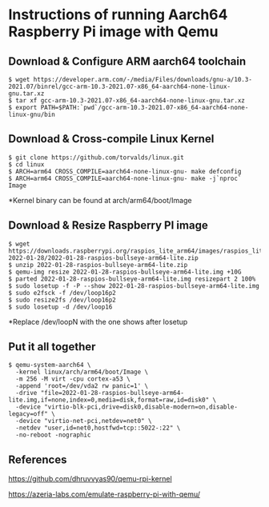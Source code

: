 # Instructions of running Aarch64 Raspberry Pi image with Qemu



## Download & Configure ARM aarch64 toolchain

```
$ wget https://developer.arm.com/-/media/Files/downloads/gnu-a/10.3-2021.07/binrel/gcc-arm-10.3-2021.07-x86_64-aarch64-none-linux-gnu.tar.xz
$ tar xf gcc-arm-10.3-2021.07-x86_64-aarch64-none-linux-gnu.tar.xz
$ export PATH=$PATH:`pwd`/gcc-arm-10.3-2021.07-x86_64-aarch64-none-linux-gnu/bin
```



## Download & Cross-compile Linux Kernel

```
$ git clone https://github.com/torvalds/linux.git
$ cd linux
$ ARCH=arm64 CROSS_COMPILE=aarch64-none-linux-gnu- make defconfig
$ ARCH=arm64 CROSS_COMPILE=aarch64-none-linux-gnu- make -j`nproc` Image
```

*Kernel binary can be found at arch/arm64/boot/Image



## Download & Resize Raspberry PI image

```
$ wget https://downloads.raspberrypi.org/raspios_lite_arm64/images/raspios_lite_arm64-2022-01-28/2022-01-28-raspios-bullseye-arm64-lite.zip
$ unzip 2022-01-28-raspios-bullseye-arm64-lite.zip
$ qemu-img resize 2022-01-28-raspios-bullseye-arm64-lite.img +10G
$ parted 2022-01-28-raspios-bullseye-arm64-lite.img resizepart 2 100%
$ sudo losetup -f -P --show 2022-01-28-raspios-bullseye-arm64-lite.img
$ sudo e2fsck -f /dev/loop16p2
$ sudo resize2fs /dev/loop16p2
$ sudo losetup -d /dev/loop16
```

*Replace /dev/loopN with the one shows after losetup



## Put it all together

```
$ qemu-system-aarch64 \
  -kernel linux/arch/arm64/boot/Image \
  -m 256 -M virt -cpu cortex-a53 \
  -append 'root=/dev/vda2 rw panic=1' \
  -drive "file=2022-01-28-raspios-bullseye-arm64-lite.img,if=none,index=0,media=disk,format=raw,id=disk0" \
  -device "virtio-blk-pci,drive=disk0,disable-modern=on,disable-legacy=off" \
  -device "virtio-net-pci,netdev=net0" \
  -netdev "user,id=net0,hostfwd=tcp::5022-:22" \
  -no-reboot -nographic
```



## References

https://github.com/dhruvvyas90/qemu-rpi-kernel

https://azeria-labs.com/emulate-raspberry-pi-with-qemu/

